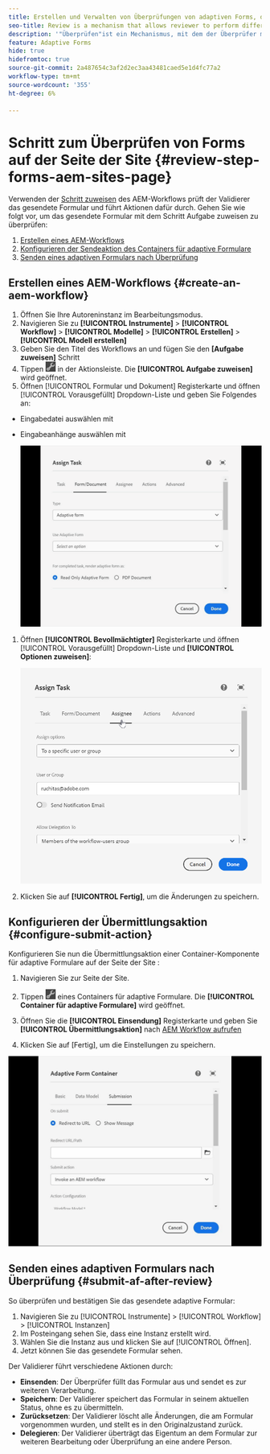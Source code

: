 ```yaml
---
title: Erstellen und Verwalten von Überprüfungen von adaptiven Forms, die in die Sites-Seite eingebettet oder erstellt wurden
seo-title: Review is a mechanism that allows reviewer to perform different tasks for adaptive forms using Assign Task step
description: '"Überprüfen"ist ein Mechanismus, mit dem der Überprüfer mithilfe des Schritts "Aufgabe zuweisen"verschiedene Aufgaben für adaptive Formulare ausführen kann.'
feature: Adaptive Forms
hide: true
hidefromtoc: true
source-git-commit: 2a487654c3af2d2ec3aa43481caed5e1d4fc77a2
workflow-type: tm+mt
source-wordcount: '355'
ht-degree: 6%

---
```



# Schritt zum Überprüfen von Forms auf der Seite der Site {#review-step-forms-aem-sites-page}

Verwenden der [Schritt zuweisen](https://experienceleague.adobe.com/docs/experience-manager-cloud-service/content/forms/create-form-centric-workflows/aem-forms-workflow-step-reference.html#assign-task-step) des AEM-Workflows prüft der Validierer das gesendete Formular und führt Aktionen dafür durch. Gehen Sie wie folgt vor, um das gesendete Formular mit dem Schritt Aufgabe zuweisen zu überprüfen:

1. [Erstellen eines AEM-Workflows](#create-an-aem-workflow)
1. [Konfigurieren der Sendeaktion des Containers für adaptive Formulare](#configure-submit-action)
1. [Senden eines adaptiven Formulars nach Überprüfung](#submit-af-after-review)

## Erstellen eines AEM-Workflows {#create-an-aem-workflow}

1. Öffnen Sie Ihre Autoreninstanz im Bearbeitungsmodus.
1. Navigieren Sie zu **[!UICONTROL Instrumente]** >  **[!UICONTROL Workflow]** >  **[!UICONTROL Modelle]** > **[!UICONTROL Erstellen]** > **[!UICONTROL Modell erstellen]**
1. Geben Sie den Titel des Workflows an und fügen Sie den **[Aufgabe zuweisen]** Schritt
1. Tippen ![settings_icon](assets/settings_icon.png) in der Aktionsleiste. Die **[!UICONTROL Aufgabe zuweisen]** wird geöffnet.
1. Öffnen [!UICONTROL Formular und Dokument] Registerkarte und öffnen [!UICONTROL Vorausgefüllt] Dropdown-Liste und geben Sie Folgendes an:

* Eingabedatei auswählen mit
* Eingabeanhänge auswählen mit

   ![Schritt überprüfen](/help/forms/assets/assigntask-review1.gif)

1. Öffnen **[!UICONTROL Bevollmächtigter]** Registerkarte und öffnen [!UICONTROL Vorausgefüllt] Dropdown-Liste und **[!UICONTROL Optionen zuweisen]**:

   ![Schritt überprüfen](/help/forms/assets/review-assignstep.png)

1. Klicken Sie auf **[!UICONTROL Fertig]**, um die Änderungen zu speichern.

## Konfigurieren der Übermittlungsaktion {#configure-submit-action}

Konfigurieren Sie nun die Übermittlungsaktion einer Container-Komponente für adaptive Formulare auf der Seite der Site :

1. Navigieren Sie zur Seite der Site.
1. Tippen ![settings_icon](assets/settings_icon.png) eines Containers für adaptive Formulare. Die **[!UICONTROL Container für adaptive Formulare]** wird geöffnet.
1. Öffnen Sie die **[!UICONTROL Einsendung]** Registerkarte und geben Sie **[!UICONTROL Übermittlungsaktion]** nach [AEM Workflow aufrufen](https://experienceleague.adobe.com/docs/experience-manager-cloud-service/content/forms/adaptive-forms-authoring/authoring-adaptive-forms-foundation-components/configure-submit-actions-and-metadata-submission/configuring-submit-actions.html?lang=en#invoke-an-aem-workflow)

1. Klicken Sie auf [Fertig], um die Einstellungen zu speichern.

![submit-tab-reviewstep](/help/forms/assets/submissiontab-reviewstep.gif)

## Senden eines adaptiven Formulars nach Überprüfung {#submit-af-after-review}

So überprüfen und bestätigen Sie das gesendete adaptive Formular:

1. Navigieren Sie zu [!UICONTROL Instrumente] >  [!UICONTROL Workflow] >  [!UICONTROL Instanzen]
1. Im Posteingang sehen Sie, dass eine Instanz erstellt wird.
1. Wählen Sie die Instanz aus und klicken Sie auf [!UICONTROL Öffnen].
1. Jetzt können Sie das gesendete Formular sehen.

Der Validierer führt verschiedene Aktionen durch:

* **Einsenden**: Der Überprüfer füllt das Formular aus und sendet es zur weiteren Verarbeitung.
* **Speichern**: Der Validierer speichert das Formular in seinem aktuellen Status, ohne es zu übermitteln.
* **Zurücksetzen**: Der Validierer löscht alle Änderungen, die am Formular vorgenommen wurden, und stellt es in den Originalzustand zurück.
* **Delegieren**: Der Validierer überträgt das Eigentum an dem Formular zur weiteren Bearbeitung oder Überprüfung an eine andere Person.
